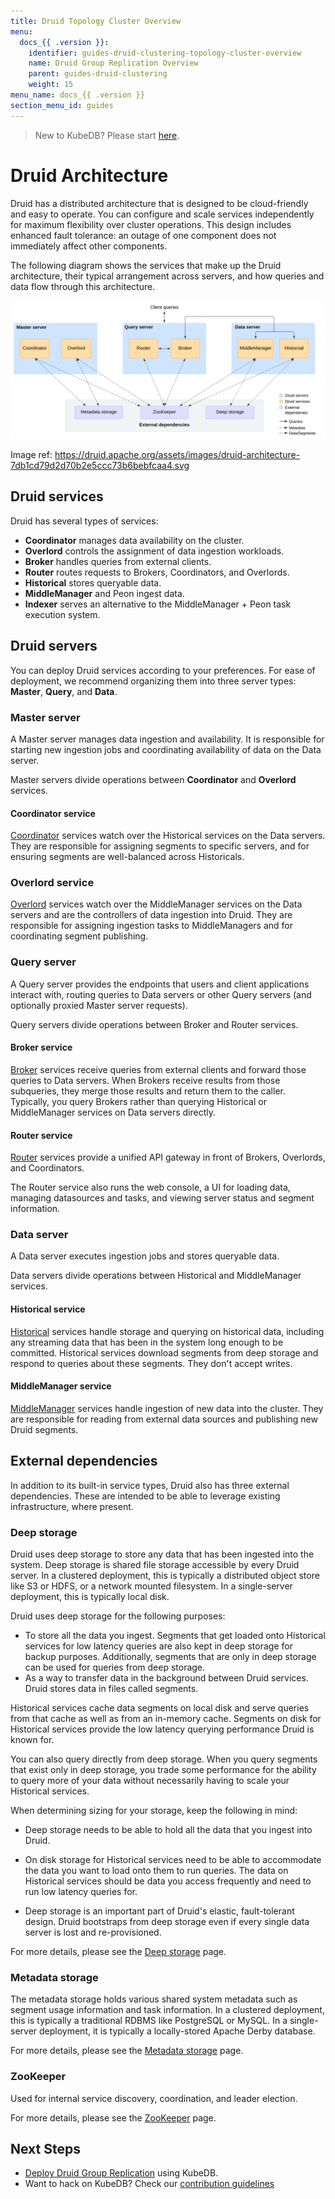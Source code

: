 ```yaml
---
title: Druid Topology Cluster Overview
menu:
  docs_{{ .version }}:
    identifier: guides-druid-clustering-topology-cluster-overview
    name: Druid Group Replication Overview
    parent: guides-druid-clustering
    weight: 15
menu_name: docs_{{ .version }}
section_menu_id: guides
---
```


> New to KubeDB? Please start [here](/docs/README.md).

# Druid Architecture

Druid has a distributed architecture that is designed to be cloud-friendly and easy to operate. You can configure and scale services independently for maximum flexibility over cluster operations. This design includes enhanced fault tolerance: an outage of one component does not immediately affect other components.

The following diagram shows the services that make up the Druid architecture, their typical arrangement across servers, and how queries and data flow through this architecture.

![Druid Architecture](/docs/guides/druid/clustering/topology-cluster-overview/images/druid-architecture.svg)

Image ref: <https://druid.apache.org/assets/images/druid-architecture-7db1cd79d2d70b2e5ccc73b6bebfcaa4.svg>


## Druid services

Druid has several types of services:

- **Coordinator** manages data availability on the cluster.
- **Overlord** controls the assignment of data ingestion workloads.
- **Broker** handles queries from external clients.
- **Router** routes requests to Brokers, Coordinators, and Overlords.
- **Historical** stores queryable data.
- **MiddleManager** and Peon ingest data.
- **Indexer** serves an alternative to the MiddleManager + Peon task execution system.

## Druid servers

You can deploy Druid services according to your preferences. For ease of deployment, we recommend organizing them into three server types: **Master**, **Query**, and **Data**.

### Master server
A Master server manages data ingestion and availability. It is responsible for starting new ingestion jobs and coordinating availability of data on the Data server.

Master servers divide operations between **Coordinator** and **Overlord** services.

#### Coordinator service
[Coordinator](https://druid.apache.org/docs/latest/design/coordinator/) services watch over the Historical services on the Data servers. They are responsible for assigning segments to specific servers, and for ensuring segments are well-balanced across Historicals.

### Overlord service
[Overlord](https://druid.apache.org/docs/latest/design/overlord/) services watch over the MiddleManager services on the Data servers and are the controllers of data ingestion into Druid. They are responsible for assigning ingestion tasks to MiddleManagers and for coordinating segment publishing.

### Query server
A Query server provides the endpoints that users and client applications interact with, routing queries to Data servers or other Query servers (and optionally proxied Master server requests).

Query servers divide operations between Broker and Router services.

#### Broker service
[Broker](https://druid.apache.org/docs/latest/design/broker/) services receive queries from external clients and forward those queries to Data servers. When Brokers receive results from those subqueries, they merge those results and return them to the caller. Typically, you query Brokers rather than querying Historical or MiddleManager services on Data servers directly.

#### Router service
[Router](https://druid.apache.org/docs/latest/design/router/) services provide a unified API gateway in front of Brokers, Overlords, and Coordinators.

The Router service also runs the web console, a UI for loading data, managing datasources and tasks, and viewing server status and segment information.

### Data server
A Data server executes ingestion jobs and stores queryable data.

Data servers divide operations between Historical and MiddleManager services.

#### Historical service
[Historical](https://druid.apache.org/docs/latest/design/historical/) services handle storage and querying on historical data, including any streaming data that has been in the system long enough to be committed. Historical services download segments from deep storage and respond to queries about these segments. They don't accept writes.

#### MiddleManager service
[MiddleManager](https://druid.apache.org/docs/latest/design/middleManager) services handle ingestion of new data into the cluster. They are responsible for reading from external data sources and publishing new Druid segments.

## External dependencies
In addition to its built-in service types, Druid also has three external dependencies. These are intended to be able to leverage existing infrastructure, where present.

### Deep storage
Druid uses deep storage to store any data that has been ingested into the system. Deep storage is shared file storage accessible by every Druid server. In a clustered deployment, this is typically a distributed object store like S3 or HDFS, or a network mounted filesystem. In a single-server deployment, this is typically local disk.

Druid uses deep storage for the following purposes:

- To store all the data you ingest. Segments that get loaded onto Historical services for low latency queries are also kept in deep storage for backup purposes. Additionally, segments that are only in deep storage can be used for queries from deep storage.
- As a way to transfer data in the background between Druid services. Druid stores data in files called segments.

Historical services cache data segments on local disk and serve queries from that cache as well as from an in-memory cache. Segments on disk for Historical services provide the low latency querying performance Druid is known for.

You can also query directly from deep storage. When you query segments that exist only in deep storage, you trade some performance for the ability to query more of your data without necessarily having to scale your Historical services.

When determining sizing for your storage, keep the following in mind:

- Deep storage needs to be able to hold all the data that you ingest into Druid.
- On disk storage for Historical services need to be able to accommodate the data you want to load onto them to run queries. The data on Historical services should be data you access frequently and need to run low latency queries for. 

- Deep storage is an important part of Druid's elastic, fault-tolerant design. Druid bootstraps from deep storage even if every single data server is lost and re-provisioned.

For more details, please see the [Deep storage](https://druid.apache.org/docs/latest/design/deep-storage/) page.

### Metadata storage
The metadata storage holds various shared system metadata such as segment usage information and task information. In a clustered deployment, this is typically a traditional RDBMS like PostgreSQL or MySQL. In a single-server deployment, it is typically a locally-stored Apache Derby database.

For more details, please see the [Metadata storage](https://druid.apache.org/docs/latest/design/metadata-storage/) page.

### ZooKeeper
Used for internal service discovery, coordination, and leader election.

For more details, please see the [ZooKeeper](https://druid.apache.org/docs/latest/design/zookeeper/) page.


## Next Steps

- [Deploy Druid Group Replication](/docs/guides/druid/clustering/group-replication/index.md) using KubeDB.
- Want to hack on KubeDB? Check our [contribution guidelines](/docs/CONTRIBUTING.md)
